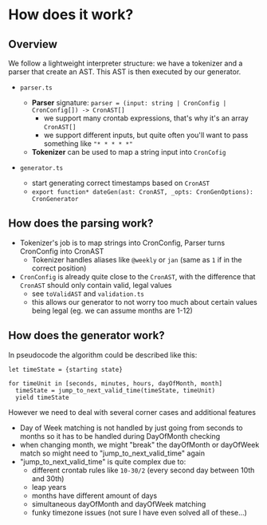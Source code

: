 
# How does it work?

## Overview

We follow a lightweight interpreter structure: we have a tokenizer and a parser that create an AST. This AST is then executed by our generator.

* `parser.ts`
  * **Parser** signature: `parser = (input: string | CronConfig | CronConfig[]) -> CronAST[]` 
    * we support many crontab expressions, that's why it's an array `CronAST[]`
    * we support different inputs, but quite often you'll want to pass something like `"* * * * *"`
  * **Tokenizer** can be used to map a string input into `CronCofig`

* `generator.ts`
  * start generating correct timestamps based on `CronAST`
  * `export function* dateGen(ast: CronAST, _opts: CronGenOptions): CronGenerator`

## How does the parsing work?

* Tokenizer's job is to map strings into CronConfig, Parser turns CronConfig into CronAST
  * Tokenizer handles aliases like `@weekly` or `jan` (same as `1` if in the correct position)
* `CronConfig` is already quite close to the `CronAST`, with the difference that `CronAST` should only contain valid, legal values
  * see `toValidAST` and `validation.ts`
  * this allows our generator to not worry too much about certain values being legal (eg. we can assume months are 1-12)


## How does the generator work?

In pseudocode the algorithm could be described like this:

```
let timeState = {starting state}

for timeUnit in [seconds, minutes, hours, dayOfMonth, month]
  timeState = jump_to_next_valid_time(timeState, timeUnit)
  yield timeState
```

However we need to deal with several corner cases and additional features
* Day of Week matching is not handled by just going from seconds to months so it has to be handled during DayOfMonth checking
* when changing month, we might "break" the dayOfMonth or dayOfWeek match so might need to "jump_to_next_valid_time" again
* "jump_to_next_valid_time" is quite complex due to:
  * different crontab rules like `10-30/2` (every second day between 10th and 30th)
  * leap years
  * months have different amount of days
  * simultaneous dayOfMonth and dayOfWeek matching
  * funky timezone issues (not sure I have even solved all of these...)
